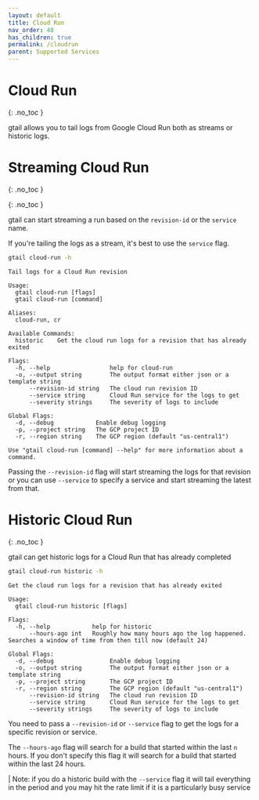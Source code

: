 ```yaml
---
layout: default
title: Cloud Run
nav_order: 40
has_children: true
permalink: /cloudrun
parent: Supported Services
---
```


# Cloud Run
{: .no_toc }

gtail allows you to tail logs from Google Cloud Run both as streams or historic logs.

# Streaming Cloud Run
{: .no_toc }

{: .no_toc }

gtail can start streaming a run based on the `revision-id` or the `service` name.

If you're tailing the logs as a stream, it's best to use the `service` flag.

```bash
gtail cloud-run -h
```
```text
Tail logs for a Cloud Run revision

Usage:
  gtail cloud-run [flags]
  gtail cloud-run [command]

Aliases:
  cloud-run, cr

Available Commands:
  historic    Get the cloud run logs for a revision that has already exited

Flags:
  -h, --help                 help for cloud-run
  -o, --output string        The output format either json or a template string
      --revision-id string   The cloud run revision ID
      --service string       Cloud Run service for the logs to get
      --severity strings     The severity of logs to include

Global Flags:
  -d, --debug            Enable debug logging
  -p, --project string   The GCP project ID
  -r, --region string    The GCP region (default "us-central1")

Use "gtail cloud-run [command] --help" for more information about a command.
```

Passing the `--revision-id` flag will start streaming the logs for that revision or you can use `--service` to specify a service and start streaming the latest from that.

# Historic Cloud Run
{: .no_toc }

gtail can get historic logs for a Cloud Run that has already completed

```bash
gtail cloud-run historic -h
```
```text
Get the cloud run logs for a revision that has already exited

Usage:
  gtail cloud-run historic [flags]

Flags:
  -h, --help            help for historic
      --hours-ago int   Roughly how many hours ago the log happened. Searches a window of time from then till now (default 24)

Global Flags:
  -d, --debug                Enable debug logging
  -o, --output string        The output format either json or a template string
  -p, --project string       The GCP project ID
  -r, --region string        The GCP region (default "us-central1")
      --revision-id string   The cloud run revision ID
      --service string       Cloud Run service for the logs to get
      --severity strings     The severity of logs to include
```

You need to pass a `--revision-id` or `--service` flag to get the logs for a specific revision or service.

The `--hours-ago` flag will search for a build that started within the last `n` hours. If you don't specify this flag it will search for a build that started within the last 24 hours.

| Note: if you do a historic build with the `--service` flag it will tail everything in the period and you may hit the rate limit if it is a particularly busy service